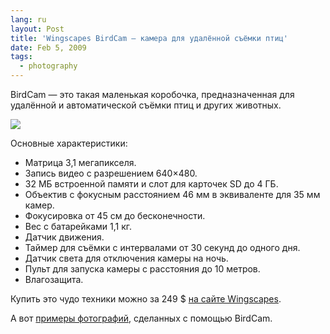 ```yaml
---
lang: ru
layout: Post
title: 'Wingscapes BirdCam — камера для удалённой съёмки птиц'
date: Feb 5, 2009
tags:
  - photography
---
```


BirdCam — это такая маленькая коробочка, предназначенная для удалённой и автоматической съёмки птиц и других животных.

![](/images/blog/birdcam-features.jpg)

<!--more-->

Основные характеристики:

- Матрица 3,1 мегапикселя.
- Запись видео с разрешением 640×480.
- 32 МБ встроенной памяти и слот для карточек SD до 4 ГБ.
- Объектив с фокусным расстоянием 46 мм в эквиваленте для 35 мм камер.
- Фокусировка от 45 см до бесконечности.
- Вес с батарейками 1,1 кг.
- Датчик движения.
- Таймер для съёмки с интервалами от 30 секунд до одного дня.
- Датчик света для отключения камеры на ночь.
- Пульт для запуска камеры с расстояния до 10 метров.
- Влагозащита.

Купить это чудо техники можно за 249 \$ [на сайте Wingscapes](http://www.wingscapes.com/productdetail.aspx?id=WSCA01 'Wingscapes BirdCam').

А вот [примеры фотографий](http://www.wingscapes.com/photogallery/Default.aspx 'Примеры фотографий BirdCam'), сделанных с помощью BirdCam.
